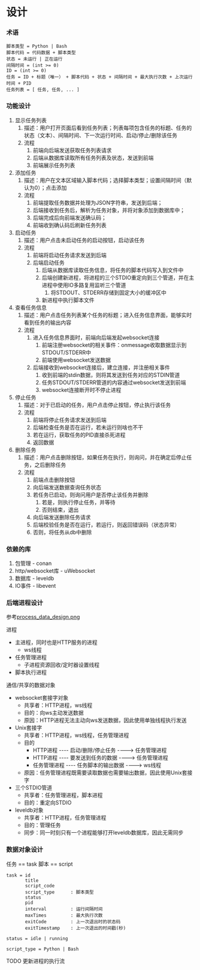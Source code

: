 
# 设计

### 术语

```
脚本类型 = Python | Bash
脚本代码 = 代码数据 + 脚本类型
状态 = 未运行 | 正在运行
间隔时间 = (int >= 0)
ID = (int >= 0)
任务 = ID + 标题（唯一） + 脚本代码 + 状态 + 间隔时间 + 最大执行次数 + 上次运行时间 + PID
任务列表 = [ 任务, 任务, ... ]
```

### 功能设计
1. 显示任务列表
   1. 描述：用户打开页面后看到任务列表；列表每项包含任务的标题、任务的状态（文本）、间隔时间、下一次运行时间、启动/停止/删除该任务
   2. 流程
      1. 前端向后端发送获取任务列表请求
      2. 后端从数据库读取所有任务列表及状态，发送到前端
      3. 前端展示任务列表
2. 添加任务
   1. 描述：用户在文本区域输入脚本代码；选择脚本类型；设置间隔时间（默认为0）；点击添加
   2. 流程
      1. 前端提取任务数据并处理为JSON字符串，发送到后端；
      2. 后端接收到任务后，解析为任务对象，并将对象添加到数据库中；
      3. 后端完成后向前端发送确认码；
      4. 前端收到确认码后刷新任务列表
3. 启动任务
   1. 描述：用户点击未启动任务的启动按钮，启动该任务
   2. 流程
      1. 前端将启动任务请求发送到后端
      2. 后端启动任务
         1. 后端从数据库读取任务信息，将任务的脚本代码写入到文件中
         2. 后端创建新进程，将进程的三个STDIO重定向到三个管道，并在主进程中使用IO多路复用监听三个管道
            1. 将STDOUT、STDERR存储到固定大小的缓冲区中
         3. 新进程中执行脚本文件
4. 查看任务信息
   1. 描述：用户点击任务列表某个任务的标题；进入任务信息界面，能够实时看到任务的输出内容
   2. 流程
      1. 进入任务信息界面时，前端向后端发起websocket连接
         1. 前端注册websocket的相关事件：onmessage收取数据显示到STDOUT/STDERR中
         2. 前端使用websocket发送数据
      2. 后端接收到websocket连接后，建立连接，并注册相关事件
         1. 收到前端的stdin数据，则将其发送到任务对应的STDIN管道
         2. 任务STDOUT/STDERR管道的内容通过websocket发送到前端
         3. websocket连接断开时不停止进程
5. 停止任务
   1. 描述：对于已启动的任务，用户点击停止按钮，停止执行该任务
   2. 流程
      1. 前端将停止任务请求发送到后端
      2. 后端检查任务是否在运行，若未运行则啥也不干
      3. 若在运行，获取任务的PID直接杀死进程
      4. 返回数据
6. 删除任务
   1. 描述：用户点击删除按钮，如果任务在执行，则询问，并在确定后停止任务，之后删除任务
   2. 流程
      1. 前端点击删除按钮
      2. 向后端发送数据查询任务状态
      3. 若任务已启动，则询问用户是否停止该任务并删除
         1. 若是，则执行停止任务，并等待
         2. 否则结束，退出
      4. 向后端发送删除任务请求
      5. 后端校验任务是否在运行，若运行，则返回错误码（状态异常）
      6. 否则，将任务从db中删除

### 依赖的库

1. 包管理 - conan
2. http/websocket库 - uWebsocket
3. 数据库 - leveldb
4. IO事件 - libevent

### 后端进程设计

参考[process_data_design.png](misc/process_data_design.png)

进程

- 主进程，同时也是HTTP服务的进程
  - ws线程
- 任务管理进程
  - 子进程资源回收/定时器设置线程
- 脚本执行进程

通信/共享的数据对象

- websocket套接字对象
  - 共享者：HTTP进程，ws线程
  - 目的：向ws主动发送数据
  - 原因：HTTP进程无法主动向ws发送数据，因此使用单独线程执行发送
- Unix套接字
  - 共享者：HTTP进程，ws线程，任务管理进程
  - 目的
    - HTTP进程 ---- 启动/删除/停止任务 ----> 任务管理进程
    - HTTP进程 ---- 要发送到任务的数据 ----> 任务管理进程
    - 任务管理进程 ---- 任务脚本的输出数据 ----> ws线程
  - 原因：任务管理进程既需要读取数据也需要输出数据，因此使用Unix套接字
- 三个STDIO管道
  - 共享者：任务管理进程，脚本进程
  - 目的：重定向STDIO
- leveldb对象
  - 共享者：HTTP进程，任务管理进程
  - 目的：管理任务
  - 同步：同一时刻只有一个进程能够打开leveldb数据库，因此无需同步

### 数据对象设计

任务 == task
脚本 == script

```
task = id
       title
       script_code
       script_type      : 脚本类型
       status
       pid
       interval         : 运行间隔时间
       maxTimes         : 最大执行次数
       exitCode         : 上一次退出时的状态码
       exitTimestamp    : 上一次退出的时间戳(秒)

status = idle | running

script_type = Python | Bash

```

TODO 更新进程的执行流

